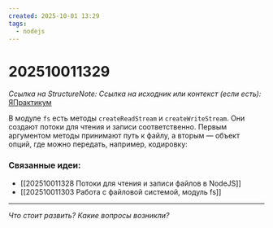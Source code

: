 ```yaml
---
created: 2025-10-01 13:29
tags:
  - nodejs
---
```

# 202510011329
*Ссылка на StructureNote:*
*Ссылка на исходник или контекст (если есть):* [ЯПрактикум](https://practicum.yandex.ru/learn/backend-nodejs/courses/16b47298-e20d-4fde-9619-1ab305039a00/sprints/564238/topics/57910525-b12b-4241-8764-6b23c37a80fc/lessons/cfdcffd9-668b-4969-b37d-a99b7d93f74e/)

В модуле `fs` есть методы `createReadStream` и `createWriteStream`. Они создают потоки для чтения и записи соответственно. Первым аргументом методы принимают путь к файлу, а вторым — объект опций, где можно передать, например, кодировку:
### Связанные идеи:
* [[202510011328 Потоки для чтения и записи файлов в NodeJS]]
* [[202510011303 Работа с файловой системой, модуль fs]]
---

*Что стоит развить? Какие вопросы возникли?*